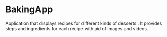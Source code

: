 # BakingApp
Application that displays recipes for different kinds of desserts . It provides steps and ingredients for each recipe with aid of images and videos.
